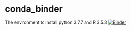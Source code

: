 # conda_binder
The environment to install python 3.7.7 and R 3.5.3
[![Binder](https://mybinder.org/badge_logo.svg)](https://mybinder.org/v2/gh/hsinlun0415/conda_binder.git/HEAD)
